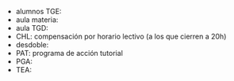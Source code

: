 - alumnos TGE: 
- aula materia:
- aula TGD: 
- CHL: compensación por horario lectivo (a los que cierren a 20h)
- desdoble:
- PAT: programa de acción tutorial
- PGA:
- TEA: